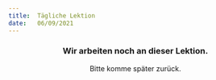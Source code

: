 ```yaml
---
title:  Tägliche Lektion
date:   06/09/2021
---
```


### <center>Wir arbeiten noch an dieser Lektion.</center>
<center>Bitte komme später zurück.</center>